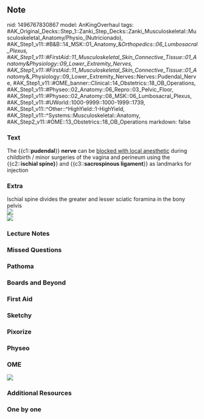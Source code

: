 ## Note
nid: 1496767830867
model: AnKingOverhaul
tags: #AK_Original_Decks::Step_1::Zanki_Step_Decks::Zanki_Musculoskeletal::Musculoskeletal_Anatomy/Physio_(Nutricionado), #AK_Step1_v11::#B&B::14_MSK::01_Anatomy_&_Orthopedics::06_Lumbosacral_Plexus, #AK_Step1_v11::#FirstAid::11_Musculoskeletal_Skin_Connective_Tissue::01_Anatomy_&_Physiology::09_Lower_Extremity_Nerves, #AK_Step1_v11::#FirstAid::11_Musculoskeletal_Skin_Connective_Tissue::01_Anatomy_&_Physiology::09_Lower_Extremity_Nerves::Nerves::Pudendal_Nerve, #AK_Step1_v11::#OME_banner::Clinical::14_Obstetrics::18_OB_Operations, #AK_Step1_v11::#Physeo::02_Anatomy::06_Repro::03_Pelvic_Floor, #AK_Step1_v11::#Physeo::02_Anatomy::08_MSK::06_Lumbosacral_Plexus, #AK_Step1_v11::#UWorld::1000-9999::1000-1999::1739, #AK_Step1_v11::^Other::^HighYield::1-HighYield, #AK_Step1_v11::^Systems::Musculoskeletal::Anatomy, #AK_Step2_v11::#OME::13_Obstetrics::18_OB_Operations
markdown: false

### Text
The {{c1::<b>pudendal</b>}} <b>nerve</b> can be <u>blocked with
local anesthetic</u> during childbirth / minor surgeries of the
vagina and perineum using the {{c2::<b>ischial spine}</b>} and
{{c3::<b>sacrospinous ligament</b>}} as landmarks for injection

### Extra
<div>
  Ischial spine divides the greater and lesser sciatic foramina in
  the bony pelvis
</div><img src="6aad34bed30b6da4dc629e264c14cd39.jpg">
<div><img src="paste-29734058590209.jpg"></div>

### Lecture Notes


### Missed Questions


### Pathoma


### Boards and Beyond


### First Aid


### Sketchy


### Pixorize


### Physeo


### OME
<div class="ome-widget">
  <a href=
  "https://onlinemeded.org/spa/obstetrics/ob-operations/acquire?ref=anki">
  <img src="_OME_AnkiFlashcards_Lesson_3.png"></a>
</div>

### Additional Resources


### One by one

